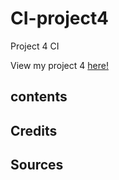 # CI-project4
Project 4 CI

View my project 4 [here!](https://ci-project4-django-c7dcfccbb88c.herokuapp.com/)

## contents







## Credits

## Sources